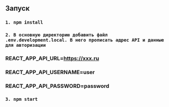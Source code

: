 ## Запуск

### `1. npm install`

### `2. В основную директорию добавить файл .env.development.local. В него прописать адрес API и данные для авторизации`
### REACT_APP_API_URL=https://xxx.ru
### REACT_APP_API_USERNAME=user
### REACT_APP_API_PASSWORD=password

### `3. npm start`